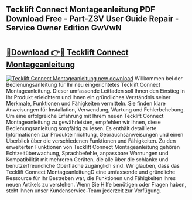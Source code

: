 ## Tecklift Connect Montageanleitung PDF Download Free - Part-Z3V User Guide Repair - Service Owner Edition GwVwN

# <h2><a href="http://df7kvze.blite.top/?on=Tecklift+Connect+Montageanleitung">🔗Download 👉🔴 Tecklift Connect Montageanleitung</a></h2>

[![Tecklift Connect Montageanleitung new download](https://i.imgur.com/lujVjoI.png)](http://df7kvze.blite.top/?on=Tecklift+Connect+Montageanleitung)
Willkommen bei der Bedienungsanleitung für Ihr neu eingerichtetes Tecklift Connect Montageanleitung. Dieser umfassende Leitfaden soll Ihnen den Einstieg in Ihr Produkt erleichtern und Ihnen ein gründliches Verständnis seiner Merkmale, Funktionen und Fähigkeiten vermitteln. Sie finden klare Anweisungen für Installation, Verwendung, Wartung und Fehlerbehebung. Um eine erfolgreiche Erfahrung mit Ihrem neuen Tecklift Connect Montageanleitung zu gewährleisten, empfehlen wir Ihnen, diese Bedienungsanleitung sorgfältig zu lesen. Es enthält detaillierte Informationen zur Produkteinrichtung, Gebrauchsanweisungen und einen Überblick über die verschiedenen Funktionen und Fähigkeiten. Zu den erweiterten Funktionen von Tecklift Connect Montageanleitung gehören Echtzeitüberwachung, Sprachbefehle, anpassbare Warnungen und Kompatibilität mit mehreren Geräten, die alle über die schlanke und benutzerfreundliche Oberfläche zugänglich sind. Wir glauben, dass das Tecklift Connect MontageanleitungD eine umfassende und gründliche Ressource für Ihr Bestreben war, die Funktionen und Fähigkeiten Ihres neuen Artikels zu verstehen. Wenn Sie Hilfe benötigen oder Fragen haben, steht Ihnen unser Kundenservice-Team jederzeit zur Verfügung.
